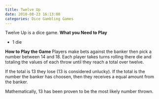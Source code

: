 ```yaml
---
title: Twelve Up
date: 2010-08-23 16:13:00
categories: Dice Gambling Games
---
```

Twelve Up is a dice game.
<strong>
What you Need to Play</strong>
<ul>
	<li>1 die</li>
</ul>
<strong>
How to Play the Game
</strong>Players make bets against the banker then pick a number between 14 and 18.
Each player takes turns rolling there die and totaling the values of each throw until they reach a total over twelve.

If the total is 13 they lose (13 is considered unlucky).
If the total is the number the banker has choosen, then they receives a equal amount from the banker.

Mathematically, 13 has been proven to be the most likely number thrown.
